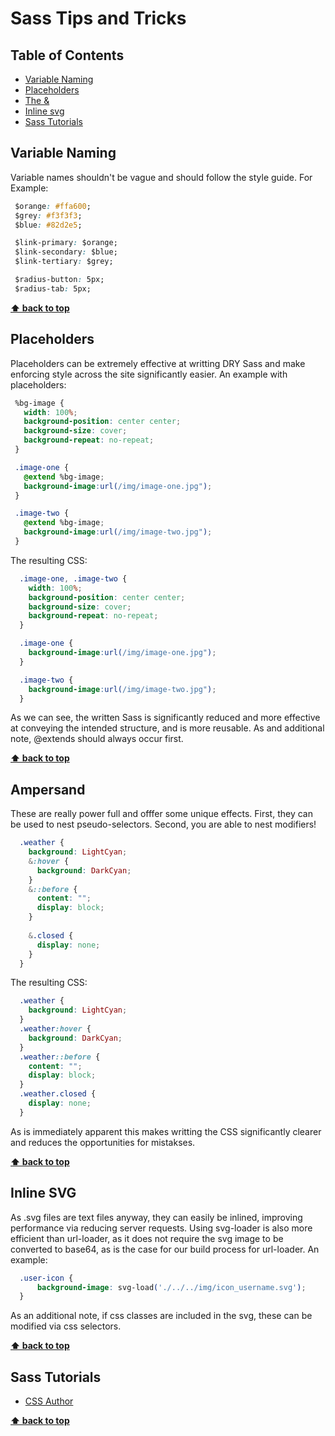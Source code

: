 # Sass Tips and Tricks

## Table of Contents
- [Variable Naming](#variable-naming)
- [Placeholders](#placeholders)
- [The &](#ampersand)
- [Inline svg](#inline-svg)
- [Sass Tutorials](#sass-tutorials)

## Variable Naming
  
  Variable names shouldn't be vague and should follow the style guide.  For Example:
  
 ```css
  $orange: #ffa600; 
  $grey: #f3f3f3; 
  $blue: #82d2e5;

  $link-primary: $orange;
  $link-secondary: $blue;
  $link-tertiary: $grey;

  $radius-button: 5px;
  $radius-tab: 5px;
```


**[⬆ back to top](#table-of-contents)**

## Placeholders

  Placeholders can be extremely effective at writting DRY Sass and make enforcing style across the site significantly easier.  An example with placeholders:
  
 ```css
  %bg-image {
    width: 100%;
    background-position: center center;
    background-size: cover;
    background-repeat: no-repeat;
  }

  .image-one {
    @extend %bg-image;
    background-image:url(/img/image-one.jpg");
  }

  .image-two {
    @extend %bg-image;
    background-image:url(/img/image-two.jpg");
  }
```

  The resulting CSS:
```css
  .image-one, .image-two {
    width: 100%;
    background-position: center center;
    background-size: cover;
    background-repeat: no-repeat;
  }

  .image-one {
    background-image:url(/img/image-one.jpg");
  }

  .image-two {
    background-image:url(/img/image-two.jpg");
  }
```
  As we can see, the written Sass is significantly reduced and more effective at conveying the intended structure, and is more reusable.
  As and additional note, @extends should always occur first.
  
  
**[⬆ back to top](#table-of-contents)**
 
## Ampersand
 
  These are really power full and offfer some unique effects.  First, they can be used to nest pseudo-selectors.  Second, you are able to nest modifiers!
  
```css
  .weather {
    background: LightCyan;
    &:hover {
      background: DarkCyan;
    }
    &::before {
      content: "";
      display: block;
    }
    
    &.closed {
      display: none;
    }
  }
```

  The resulting CSS:
```css
  .weather {
    background: LightCyan;
  }
  .weather:hover {
    background: DarkCyan;
  }
  .weather::before {
    content: "";
    display: block;
  }
  .weather.closed {
    display: none;
  }
```
  
  As is immediately apparent this makes writting the CSS significantly clearer and reduces the opportunities for mistakses.
  
**[⬆ back to top](#table-of-contents)**

## Inline SVG

  As .svg files are text files anyway, they can easily be inlined, improving performance via reducing server requests.  Using svg-loader is also more efficient than url-loader, as it does not require the svg image to be converted to base64, as is the case for our build process for url-loader. An example:
  
```css
  .user-icon {
      background-image: svg-load('./../../img/icon_username.svg');
  }
```

  As an additional note, if css classes are included in the svg, these can be modified via css selectors.

**[⬆ back to top](#table-of-contents)**

## Sass Tutorials
    
  - [CSS Author](http://www.cssauthor.com/sass-tutorials/)
      
      
**[⬆ back to top](#table-of-contents)**
 
